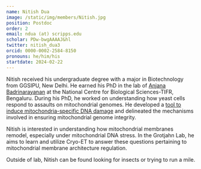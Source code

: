 ```yaml
---
name: Nitish Dua
image: /static/img/members/Nitish.jpg
position: Postdoc
order: 2
email: ndua (at) scripps.edu 
scholar: PDw-bwgAAAAJ&hl 
twitter: nitish_dua3
orcid: 0000-0002-2584-8150
pronouns: he/him/his
startdate: 2024-02-22
---
```

Nitish received his undergraduate degree with a major in Biotechnology from GGSIPU, New Delhi. He earned his PhD in the lab of [Anjana Badrinarayanan](https://www.microgenomes.com/) at the National Centre for Biological Sciences-TIFR, Bengaluru. During his PhD, he worked on understanding how yeast cells respond to assaults on mitochondrial genomes. He developed a [tool to induce mitochondria-specific DNA damage](https://rupress.org/jcb/article/221/10/e202205104/213451/DarT-mediated-mtDNA-damage-induces-dynamic) and delineated the mechanisms involved in ensuring mitochondrial genome integrity.

Nitish is interested in understanding how mitochondrial membranes remodel, especially under mitochondrial DNA stress. In the Grotjahn Lab, he aims to learn and utilize Cryo-ET to answer these questions pertaining to mitochondrial membrane architecture regulation.
 
Outside of lab, Nitish can be found looking for insects or trying to run a mile. 

